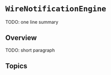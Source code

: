 # ``WireNotificationEngine``

TODO: one line summary

## Overview

TODO: short paragraph

## Topics
